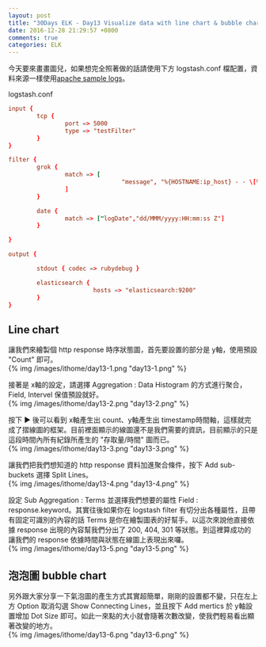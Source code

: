 ```yaml
---
layout: post
title: "30Days ELK - Day13 Visualize data with line chart & bubble chart"
date: 2016-12-28 21:29:57 +0800
comments: true
categories: ELK
---
```


今天要來畫畫圖兒，如果想完全照著做的話請使用下方 logstash.conf 檔配置，資料來源一樣使用[apache sample logs](http://www.monitorware.com/en/logsamples/apache.php)。
<!--more-->

logstash.conf
```toml
input {
        tcp {
                port => 5000
                type => "testFilter"
        }
}

filter {
        grok {
                match => [
                                "message", "%{HOSTNAME:ip_host} - - \[%{HTTPDATE:logDate}\] \"%{WORD:method} (?:%{URIPATHPARAM:url}|%{DATA:url}) HTTP/%{NUMBER:httpversion}\" %{WORD:response} (?:%{NUMBER:bytes}|-)"
                ]
        }

        date {
                match => ["logDate","dd/MMM/yyyy:HH:mm:ss Z"]
        }

}

output {

        stdout { codec => rubydebug }

        elasticsearch {
                        hosts => "elasticsearch:9200"
        }
}
```

## Line chart

讓我們來繪製個 http response 時序狀態圖，首先要設置的部分是 y軸，使用預設 "Count" 即可。  
{% img /images/ithome/day13-1.png "day13-1.png" %}

接著是 x軸的設定，請選擇 Aggregation : Data Histogram 的方式進行聚合，Field, Intervel 保值預設就好。  
{% img /images/ithome/day13-2.png "day13-2.png" %}

按下 ▶ 後可以看到 x軸產生出 count、y軸產生出 timestamp時間軸，這樣就完成了摺線圖的框架。目前裡面顯示的線圖還不是我們需要的資訊，目前顯示的只是這段時間內所有紀錄所產生的 "存取量/時間" 圖而已。  
{% img /images/ithome/day13-3.png "day13-3.png" %}  

讓我們把我們想知道的 http response 資料加進聚合條件，按下 Add sub-buckets 選擇 Split Lines。  
{% img /images/ithome/day13-4.png "day13-4.png" %}  

設定 Sub Aggregation : Terms 並選擇我們想要的屬性 Field : response.keyword。其實往後如果你在 logstash filter 有切分出各種屬性，且帶有固定可識別的內容的話 Terms 是你在繪製圖表的好幫手。以這次來說他直接依據 response 出現的內容幫我們分出了 200, 404, 301 等狀態。到這裡算成功的讓我們的 response 依據時間與狀態在線圖上表現出來囉。  
{% img /images/ithome/day13-5.png "day13-5.png" %}

## 泡泡圖 bubble chart

另外跟大家分享一下氣泡圖的產生方式其實超簡單，剛剛的設置都不變，只在左上方 Option 取消勾選 Show Connecting Lines，並且按下 Add mertics 於 y軸設置增加 Dot Size 即可。如此一來點的大小就會隨著次數改變，使我們輕易看出顯著改變的地方。  
{% img /images/ithome/day13-6.png "day13-6.png" %}

